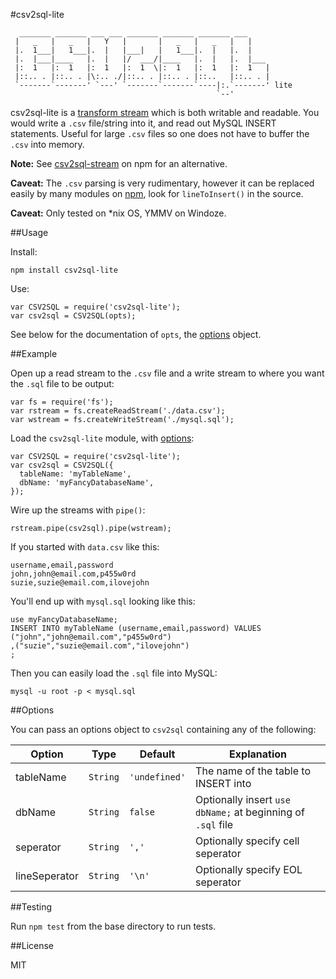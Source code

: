 #csv2sql-lite

```
  _______ _______ ___ ___ _______ _______ _______ ___
 |   _   |   _   |   Y   |       |   _   |   _   |   |
 |.  1___|   1___|.  |   |___|   |   1___|.  |   |.  |
 |.  |___|____   |.  |   |/  ___/|____   |.  |   |.  |___
 |:  1   |:  1   |:  1   |:  1  \|:  1   |:  1   |:  1   |
 |::.. . |::.. . |\:.. ./|::.. . |::.. . |::..   |::.. . |
 `-------`-------' `---' `-------`-------`----|:.`-------' lite
                                              `--'
```

csv2sql-lite is a [transform stream](https://nodejs.org/api/stream.html#stream_class_stream_transform_1) which is both writable and readable. You would write a `.csv` file/string into it, and read out MySQL INSERT statements. Useful for large `.csv` files so one does not have to buffer the `.csv` into memory.

**Note:** See [csv2sql-stream](https://www.npmjs.com/package/csv2sql-stream) on npm for an alternative.

**Caveat:** The `.csv` parsing is very rudimentary, however it can be replaced easily by many  modules on [npm](https://www.npmjs.com), look for `lineToInsert()` in the source.

**Caveat:** Only tested on \*nix OS, YMMV on Windoze.

##Usage

Install:

```
npm install csv2sql-lite
```

Use:

```
var CSV2SQL = require('csv2sql-lite');
var csv2sql = CSV2SQL(opts);
```

See below for the documentation of `opts`, the [options](#options) object.

##Example

Open up a read stream to the `.csv` file and a write stream to where you want
the `.sql` file to be output:

```
var fs = require('fs');
var rstream = fs.createReadStream('./data.csv');
var wstream = fs.createWriteStream('./mysql.sql');
```

Load the `csv2sql-lite` module, with [options](#options):

```
var CSV2SQL = require('csv2sql-lite');
var csv2sql = CSV2SQL({
  tableName: 'myTableName',
  dbName: 'myFancyDatabaseName',
});
```

Wire up the streams with `pipe()`:

```
rstream.pipe(csv2sql).pipe(wstream);
```

If you started with `data.csv` like this:

```
username,email,password
john,john@email.com,p455w0rd
suzie,suzie@email.com,ilovejohn
```


You'll end up with `mysql.sql` looking like this:

```
use myFancyDatabaseName;
INSERT INTO myTableName (username,email,password) VALUES
("john","john@email.com","p455w0rd")
,("suzie","suzie@email.com","ilovejohn")
;
```

Then you can easily load the `.sql` file into MySQL:

```
mysql -u root -p < mysql.sql
```

##Options

You can pass an options object to `csv2sql` containing any of the following:

Option        | Type         | Default       | Explanation
------------- | -------------| ------------- | ------------
tableName     | `String`     | `'undefined'` | The name of the table to INSERT into
dbName        | `String`     | `false`       | Optionally insert `use dbName;` at beginning of `.sql` file
seperator     | `String`     | `','`         | Optionally specify cell seperator
lineSeperator | `String`     | `'\n'`        | Optionally specify EOL seperator

##Testing

Run `npm test` from the base directory to run tests.

##License

MIT
